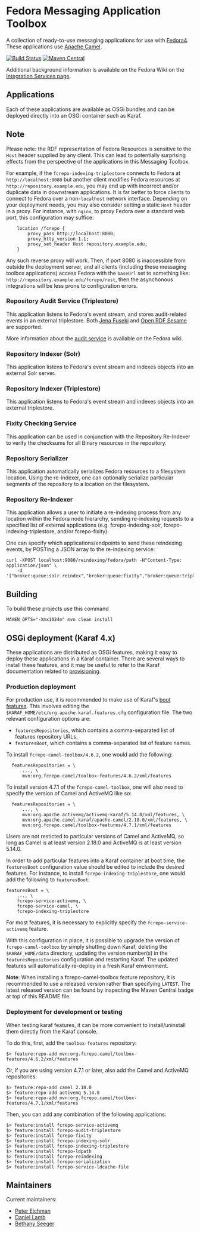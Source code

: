 # Fedora Messaging Application Toolbox

A collection of ready-to-use messaging applications for use
with [Fedora4](http://fcrepo.org). These applications use
[Apache Camel](https://camel.apache.org).

[![Build Status](https://travis-ci.org/fcrepo4-exts/fcrepo-camel-toolbox.png?branch=master)](https://travis-ci.org/fcrepo4-exts/fcrepo-camel-toolbox)
[![Maven Central](https://maven-badges.herokuapp.com/maven-central/org.fcrepo.camel/toolbox-features/badge.svg)](https://maven-badges.herokuapp.com/maven-central/org.fcrepo.camel/toolbox-features/)

Additional background information is available on the Fedora Wiki on the
[Integration Services page](https://wiki.duraspace.org/display/FEDORA4x/Integration+Services).

## Applications

Each of these applications are available as OSGi bundles and can be deployed
directly into an OSGi container such as Karaf. 

## Note

Please note: the RDF representation of Fedora Resources is sensitive to the `Host` header
supplied by any client. This can lead to potentially surprising effects from the perspective
of the applications in this Messaging Toolbox.

For example, if the `fcrepo-indexing-triplestore` connects to Fedora at `http://localhost:8080`
but another client modifies Fedora resources at `http://repository.example.edu`, you may
end up with incorrect and/or duplicate data in downstream applications. It is far better to
force clients to connect to Fedora over a non-`localhost` network interface.
Depending on your deployment needs, you may also consider setting a static `Host` header in a proxy.
For instance, with `nginx`, to proxy Fedora over a standard web port, this configuration may suffice:
```
    location /fcrepo {
        proxy_pass http://localhost:8080;
        proxy_http_version 1.1;
        proxy_set_header Host repository.example.edu;
    }
```
Any such reverse proxy will work. Then, if port 8080 is inaccessible from outside the
deployment server, and all clients (including these messaging toolbox applications) access Fedora
with the `baseUrl` set to something like: `http://repository.example.edu/fcrepo/rest`,
then the asynchonous integrations will be less prone to configuration errors.

### Repository Audit Service (Triplestore)

This application listens to Fedora's event stream, and stores
audit-related events in an external triplestore. Both
[Jena Fuseki](http://jena.apache.org/documentation/serving_data/)
and [Open RDF Sesame](http://rdf4j.org/) are supported.

More information about the
[audit service](https://wiki.duraspace.org/display/FF/Design+-+Audit+Service)
is available on the Fedora wiki.

### Repository Indexer (Solr)

This application listens to Fedora's event stream and
indexes objects into an external Solr server.

### Repository Indexer (Triplestore)

This application listens to Fedora's event stream and
indexes objects into an external triplestore.

### Fixity Checking Service

This application can be used in conjunction with the Repository
Re-Indexer to verify the checksums for all Binary resources in
the repository.

### Repository Serializer

This application automatically serializes Fedora resources to a filesystem
location. Using the re-indexer, one can optionally serialize particular
segments of the repository to a location on the filesystem.

### Repository Re-Indexer

This application allows a user to initiate a re-indexing process
from any location within the Fedora node hierarchy, sending
re-indexing requests to a specified list of external applications
(e.g. fcrepo-indexing-solr, fcrepo-indexing-triplestore, and/or
fcrepo-fixity).

One can specify which applications/endpoints to send these 
reindexing events, by POSTing a JSON array to the re-indexing
service:

    curl -XPOST localhost:9080/reindexing/fedora/path -H"Content-Type: application/json" \
        -d '["broker:queue:solr.reindex","broker:queue:fixity","broker:queue:triplestore.reindex"]'

## Building

To build these projects use this command

    MAVEN_OPTS="-Xmx1024m" mvn clean install

## OSGi deployment (Karaf 4.x)

These applications are distributed as OSGi features, making it easy to deploy these
applications in a Karaf container. There are several ways to install these features, and
it may be useful to refer to the Karaf documentation related to
[provisioning](https://karaf.apache.org/manual/latest/#_provisioning).

### Production deployment

For production use, it is recommended to make use of Karaf's [boot features](https://karaf.apache.org/manual/latest/#_boot_features).
This involves editing the `$KARAF_HOME/etc/org.apache.karaf.features.cfg` configuration file. The two relevant
configuration options are:

  * `featuresRepositories`, which contains a comma-separated list of features repository URLs.
  * `featuresBoot`, which contains a comma-separated list of feature names.

To install `fcrepo-camel-toolbox/4.6.2`, one would add the following:

      featuresRepositories = \
          ..., \
          mvn:org.fcrepo.camel/toolbox-features/4.6.2/xml/features

To install version 4.7.1 of the `fcrepo-camel-toolbox`, one will also need to specify the version of Camel and ActiveMQ like so:

      featuresRepositories = \
          ..., \
          mvn:org.apache.activemq/activemq-karaf/5.14.0/xml/features, \
          mvn:org.apache.camel.karaf/apache-camel/2.18.0/xml/features, \
          mvn:org.fcrepo.camel/toolbox-features/4.7.1/xml/features

Users are not resticted to particular versions of Camel and ActiveMQ, so long as Camel is
at least version 2.18.0 and ActiveMQ is at least version 5.14.0.

In order to add particular features into a Karaf container at boot time, the `featuresBoot`
configuration value should be edited to include the desired features. For instance, to install
`fcrepo-indexing-triplestore`, one would add the following to `featuresBoot`:

    featuresBoot = \
        ..., \
        fcrepo-service-activemq, \
        fcrepo-service-camel, \
        fcrepo-indexing-triplestore

For most features, it is necessary to explicitly specify the `fcrepo-service-activemq` feature.

With this configuration in place, it is possible to upgrade the version of `fcrepo-camel-toolbox` by
simply shutting down Karaf, deleting the `$KARAF_HOME/data` directory, updating the version number(s)
in the `featuresRepositories` configuration and restarting Karaf. The updated features
will automatically re-deploy in a fresh Karaf environment.

**Note**: When installing a fcrepo-camel-toolbox feature repository, it is recommended to use a released version
rather than specifying `LATEST`. The latest released version can be found by inspecting the Maven Central badge at
top of this README file.

### Deployment for development or testing

When testing karaf features, it can be more convenient to install/uninstall them directly from the Karaf console.

To do this, first, add the `toolbox-features` repository:

    $> feature:repo-add mvn:org.fcrepo.camel/toolbox-features/4.6.2/xml/features

Or, if you are using version 4.7.1 or later, also add the Camel and ActiveMQ repositories:

    $> feature:repo-add camel 2.18.0
    $> feature:repo-add activemq 5.14.0
    $> feature:repo-add mvn:org.fcrepo.camel/toolbox-features/4.7.1/xml/features

Then, you can add any combination of the following applications:

    $> feature:install fcrepo-service-activemq
    $> feature:install fcrepo-audit-triplestore
    $> feature:install fcrepo-fixity
    $> feature:install fcrepo-indexing-solr
    $> feature:install fcrepo-indexing-triplestore
    $> feature:install fcrepo-ldpath
    $> feature:install fcrepo-reindexing
    $> feature:install fcrepo-serialization
    $> feature:install fcrepo-service-ldcache-file

## Maintainers

Current maintainers:

* [Peter Eichman](https://github.com/peichman-umd)
* [Daniel Lamb](https://github.com/dannylamb)
* [Bethany Seeger](https://github.com/bseeger)
